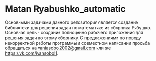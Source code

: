 # Matan Ryabushko_automatic
Основными задачами данного репозитория является создание библиотеки для решения задач по математике из сборника Рябушко.
Основная цель - создание полноценно рабочего приложения для решения задач по этому сборнику.
С предложениями по поводу некорректной работы программы и совместном написании просьба обращаться на vaniasobol2002@gmail.com или же 
https://vk.com/ivansobol1.


